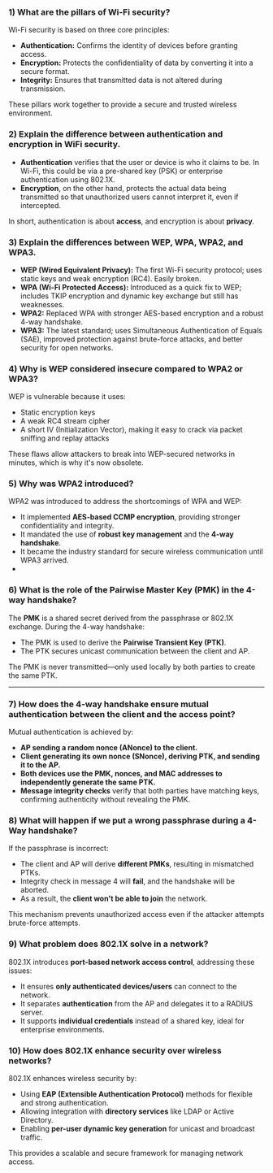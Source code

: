 ### 1) What are the pillars of Wi-Fi security?

Wi-Fi security is based on three core principles:

- **Authentication:** Confirms the identity of devices before granting access.
- **Encryption:** Protects the confidentiality of data by converting it into a secure format.
- **Integrity:** Ensures that transmitted data is not altered during transmission.

These pillars work together to provide a secure and trusted wireless environment.

### 2) Explain the difference between authentication and encryption in WiFi security.

- **Authentication** verifies that the user or device is who it claims to be. In Wi-Fi, this could be via a pre-shared key (PSK) or enterprise authentication using 802.1X.
- **Encryption**, on the other hand, protects the actual data being transmitted so that unauthorized users cannot interpret it, even if intercepted.

In short, authentication is about **access**, and encryption is about **privacy**.

### 3) Explain the differences between WEP, WPA, WPA2, and WPA3.

- **WEP (Wired Equivalent Privacy):** The first Wi-Fi security protocol; uses static keys and weak encryption (RC4). Easily broken.
- **WPA (Wi-Fi Protected Access):** Introduced as a quick fix to WEP; includes TKIP encryption and dynamic key exchange but still has weaknesses.
- **WPA2:** Replaced WPA with stronger AES-based encryption and a robust 4-way handshake.
- **WPA3:** The latest standard; uses Simultaneous Authentication of Equals (SAE), improved protection against brute-force attacks, and better security for open networks.

### 4) Why is WEP considered insecure compared to WPA2 or WPA3?

WEP is vulnerable because it uses:

- Static encryption keys
- A weak RC4 stream cipher
- A short IV (Initialization Vector), making it easy to crack via packet sniffing and replay attacks

These flaws allow attackers to break into WEP-secured networks in minutes, which is why it's now obsolete.

### 5) Why was WPA2 introduced?

WPA2 was introduced to address the shortcomings of WPA and WEP:

- It implemented **AES-based CCMP encryption**, providing stronger confidentiality and integrity.
- It mandated the use of **robust key management** and the **4-way handshake**.
- It became the industry standard for secure wireless communication until WPA3 arrived.
- 
### 6) What is the role of the Pairwise Master Key (PMK) in the 4-way handshake?

The **PMK** is a shared secret derived from the passphrase or 802.1X exchange. During the 4-way handshake:

- The PMK is used to derive the **Pairwise Transient Key (PTK)**.
- The PTK secures unicast communication between the client and AP.

The PMK is never transmitted—only used locally by both parties to create the same PTK.

---

### 7) How does the 4-way handshake ensure mutual authentication between the client and the access point?

Mutual authentication is achieved by:

- **AP sending a random nonce (ANonce) to the client.**
- **Client generating its own nonce (SNonce), deriving PTK, and sending it to the AP.**
- **Both devices use the PMK, nonces, and MAC addresses to independently generate the same PTK.**
- **Message integrity checks** verify that both parties have matching keys, confirming authenticity without revealing the PMK.

### 8) What will happen if we put a wrong passphrase during a 4-Way handshake?

If the passphrase is incorrect:

- The client and AP will derive **different PMKs**, resulting in mismatched PTKs.
- Integrity check in message 4 will **fail**, and the handshake will be aborted.
- As a result, the **client won't be able to join** the network.

This mechanism prevents unauthorized access even if the attacker attempts brute-force attempts.

### 9) What problem does 802.1X solve in a network?

802.1X introduces **port-based network access control**, addressing these issues:

- It ensures **only authenticated devices/users** can connect to the network.
- It separates **authentication** from the AP and delegates it to a RADIUS server.
- It supports **individual credentials** instead of a shared key, ideal for enterprise environments.

### 10) How does 802.1X enhance security over wireless networks?

802.1X enhances wireless security by:

- Using **EAP (Extensible Authentication Protocol)** methods for flexible and strong authentication.
- Allowing integration with **directory services** like LDAP or Active Directory.
- Enabling **per-user dynamic key generation** for unicast and broadcast traffic.

This provides a scalable and secure framework for managing network access.

